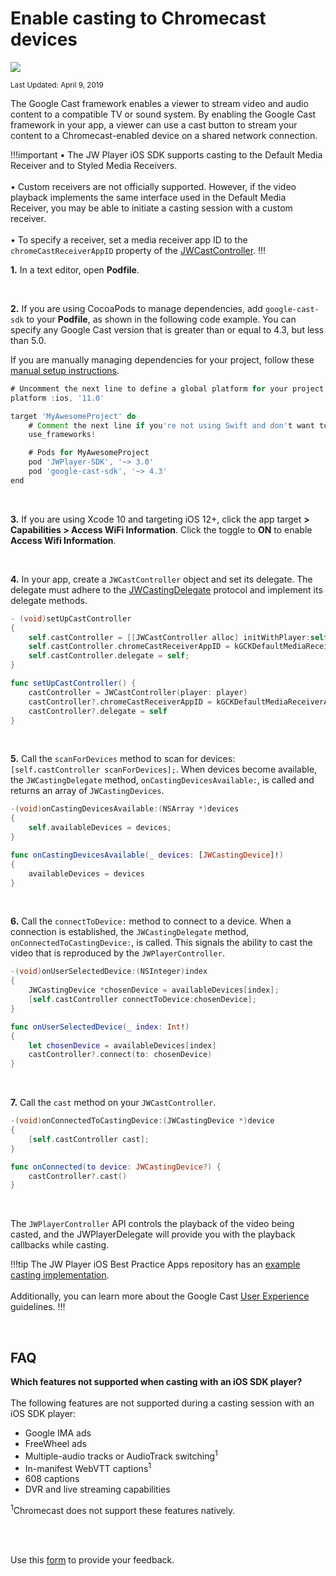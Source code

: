 # Enable casting to Chromecast devices

<img src="https://img.shields.io/badge/SDK-iOS%20v3-0AAC29.svg?logo=apple">

<sup>Last Updated: April 9, 2019

The Google Cast framework enables a viewer to stream video and audio content to a compatible TV or sound system. By enabling the Google Cast framework in your app, a viewer can use a cast button to stream your content to a Chromecast-enabled device on a shared network connection.

!!!important
&bull; The JW Player iOS SDK supports casting to the Default Media Receiver and to Styled Media Receivers.<br/><br/>&bull; Custom receivers are not officially supported. However, if the video playback implements the same interface used in the Default Media Receiver, you may be able to initiate a casting session with a custom receiver.<br/><br/>&bull; To specify a receiver, set a media receiver app ID to the `chromeCastReceiverAppID` property of the [JWCastController](https://developer.jwplayer.com/sdk/ios/reference/Classes/JWCastController.html).
!!!

**1.** In a text editor, open **Podfile**.

<br/>

**2.** If you are using CocoaPods to manage dependencies, add `google-cast-sdk` to your **Podfile**, as shown in the following code example. You can specify any Google Cast version that is greater than or equal to 4.3, but less than 5.0.  

If you are manually managing dependencies for your project, follow these <a href="https://developers.google.com/cast/docs/ios_sender/#manual_setup" target="_blank">manual setup instructions</a>.

```groovy
# Uncomment the next line to define a global platform for your project
platform :ios, '11.0'

target 'MyAwesomeProject' do
    # Comment the next line if you're not using Swift and don't want to use dynamic frameworks
    use_frameworks!

    # Pods for MyAwesomeProject
    pod 'JWPlayer-SDK', '~> 3.0'
    pod 'google-cast-sdk', '~> 4.3' 
end
```

<br/>

**3.** If you are using Xcode 10 and targeting iOS 12+, click the app target **> Capabilities > Access WiFi Information**. Click the toggle to **ON** to enable **Access Wifi Information**.

<br/>

**4.** In your app, create a `JWCastController` object and set its delegate. The delegate must adhere to the [JWCastingDelegate](https://developer.jwplayer.com/sdk/ios/reference/Protocols/JWCastingDelegate.html) protocol and implement its delegate methods.

```Objective-C
- (void)setUpCastController
{
    self.castController = [[JWCastController alloc] initWithPlayer:self.player];
    self.castController.chromeCastReceiverAppID = kGCKDefaultMediaReceiverApplicationID;
    self.castController.delegate = self;
}
```
```Swift
func setUpCastController() {
    castController = JWCastController(player: player)
    castController?.chromeCastReceiverAppID = kGCKDefaultMediaReceiverApplicationID
    castController?.delegate = self
}
```


<br/>

**5.** Call the `scanForDevices` method to scan for devices: `[self.castController scanForDevices];`. When devices become available, the `JWCastingDelegate` method, `onCastingDevicesAvailable:`, is called and returns an array of `JWCastingDevices`.

```Objective-C
-(void)onCastingDevicesAvailable:(NSArray *)devices
{
    self.availableDevices = devices;
}
```
```Swift
func onCastingDevicesAvailable(_ devices: [JWCastingDevice]!) 
{
    availableDevices = devices
}
```

<br/>

**6.** Call the `connectToDevice:` method to connect to a device.  When a connection is established, the `JWCastingDelegate` method, `onConnectedToCastingDevice:`, is called. This signals the ability to cast the video that is reproduced by the `JWPlayerController`.

```Objective-C
-(void)onUserSelectedDevice:(NSInteger)index
{
    JWCastingDevice *chosenDevice = availableDevices[index];
    [self.castController connectToDevice:chosenDevice];
}
```
```Swift
func onUserSelectedDevice(_ index: Int!) 
{
    let chosenDevice = availableDevices[index]
    castController?.connect(to: chosenDevice)
}
```

<br/>

**7.** Call the `cast` method on your `JWCastController`.

```Objective-C
-(void)onConnectedToCastingDevice:(JWCastingDevice *)device
{
    [self.castController cast];
}
```
```Swift
func onConnected(to device: JWCastingDevice?) {
    castController?.cast()
}
```

<br/>

The `JWPlayerController` API controls the playback of the video being casted, and the JWPlayerDelegate will provide you with the playback callbacks while casting.

!!!tip
The JW Player iOS Best Practice Apps repository has an <a href="https://github.com/jwplayer/jwplayer-ios-bestPracticeApps/tree/master/JWBestPracticeApps/JWCasting" target="_blank">example casting implementation</a>.<br/><br/>Additionally, you can learn more about the Google Cast <a href="https://developers.google.com/cast/docs/ux_guidelines" target="_blank">User Experience</a> guidelines.
!!!

<br/>

## FAQ

**Which features not supported when casting with an iOS SDK player?**
<br/><br/>
The following features are not supported during a casting session with an iOS SDK player:

* Google IMA ads
* FreeWheel ads
* Multiple-audio tracks or AudioTrack switching<sup>1</sup>
* In-manifest WebVTT captions<sup>1</sup>
* 608 captions
* DVR and live streaming capabilities

<sup>1</sup>Chromecast does not support these features natively.

<br/><br/>
<div id="wufoo-mff60sc1xnn4cu">
Use this <a href="https://jwplayerdocs.wufoo.com/forms/mff60sc1xnn4cu">form</a> to provide your feedback.
</div>
<script type="text/javascript">var mff60sc1xnn4cu;(function(d, t) {
var s = d.createElement(t), options = {
'userName':'jwplayerdocs',
'formHash':'mff60sc1xnn4cu',
'autoResize':true,
'height':'288',
'async':true,
'host':'wufoo.com',
'header':'show',
'ssl':true,
'defaultValues': 'field118=' + location.pathname};
s.src = ('https:' == d.location.protocol ? 'https://' : 'http://') + 'www.wufoo.com/scripts/embed/form.js';
s.onload = s.onreadystatechange = function() {
var rs = this.readyState; if (rs) if (rs != 'complete') if (rs != 'loaded') return;
try { mff60sc1xnn4cu = new WufooForm();mff60sc1xnn4cu.initialize(options);mff60sc1xnn4cu.display(); } catch (e) {}};
var scr = d.getElementsByTagName(t)[0], par = scr.parentNode; par.insertBefore(s, scr);
})(document, 'script');</script>
